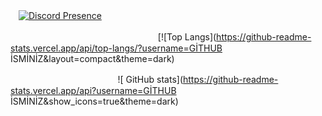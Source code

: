 ㅤ[![Discord Presence](https://lanyard-profile-readme.vercel.app/api/852611792652075008)](https://discord.com/users/852611792652075008)

ㅤㅤㅤㅤㅤㅤㅤㅤㅤㅤㅤㅤㅤㅤㅤㅤㅤㅤ [![Top Langs](https://github-readme-stats.vercel.app/api/top-langs/?username=GİTHUB İSMİNİZ&layout=compact&theme=dark)

ㅤㅤㅤㅤㅤㅤㅤㅤㅤㅤㅤㅤㅤ ![ GitHub stats](https://github-readme-stats.vercel.app/api?username=GİTHUB İSMİNİZ&show_icons=true&theme=dark)
